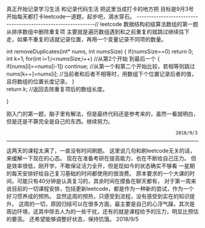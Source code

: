 真正开始记录学习生活
和记录代码生活
把这里当成打卡的地方把
目标是9月3号开始每天都打卡leetcode一道题，起步吧，滴水穿石。
-------------------------------------------------------------//
leetcode 数据结构初级算法数组的第一题 
从排序数组中删除重复项
主要就是遍历数组遇到和之前重复的就跳过继续往下走，如果不重复的话就记录位置，再用一个变量记录不同项的数量。

int removeDuplicates(int* nums, int numsSize) {
    if(numsSize==0) return 0;
    int k=1;
    for(int i=1;i<numsSize;i++)  //从第2个开始 到最后一个
    {
        if(nums[i]==nums[i-1]) continue; //从第一个和第二个开始比较，若相等则跳过
        nums[k++]=nums[i]; //当前者和后者不相等时，用数组下个位置记录后者的值，且将数组的位置长度记录。
    }    
    return k; //返回去除重复项后的数组长度。
  
}

刚入门的第一题，脑子里有解法，但是最终代码还是参考来的，虽然一看就明白，但是还是不算完全是自己的东西。继续努力。

                                                                  2018/9/3

--------------------------------------------------------------------------------
这两天的课程太满了，一直没有时间刷题。
这里说几句和刷leetcode无关的话，来缓解一下现在的心态。
现在在准备考研在提高能力，也在不断给自己压力。
但是效率很低，刚开学，不敢保证活力全开，但是现如今的状态确实不够看
一星期的每天安排好给自己复习基础的时间都使用的很浪费。
原本要求的一个大课的时间，可能只有40分钟是认真复习的，其余时间在摸鱼在聊天都有，
对于第一周来说目前的一切课程安排，包括更新leetcode，都是作为一种新的尝试，作为一个好习惯养成的预热。
显然这周的预热，只感受到流程，没有感受到实在的知识提升。
这周的一切，原因归结可以在很多方面，最主要是自己的心浮气躁，其次是周边环境，这其中除去人为的一些干扰，还有的就是课程给予的压力，明显比预估的要高。
还希望能够调整好状态，保持饥饿。
                                                                    2018/9/5

